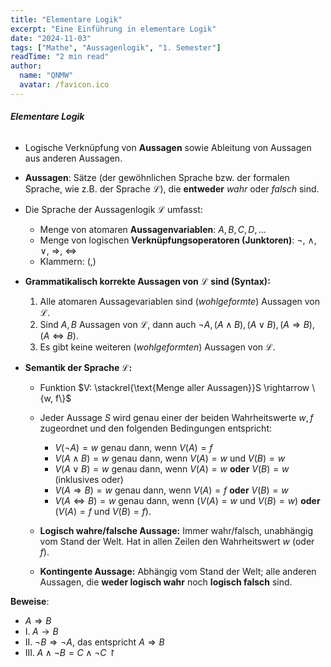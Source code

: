 ```yaml
---
title: "Elementare Logik"
excerpt: "Eine Einführung in elementare Logik"
date: "2024-11-03"
tags: ["Mathe", "Aussagenlogik", "1. Semester"]
readTime: "2 min read"
author:
  name: "QNMW"
  avatar: /favicon.ico
---
```


###### **Elementare Logik**

- Logische Verknüpfung von **Aussagen** sowie Ableitung von Aussagen aus anderen Aussagen.
- **Aussagen**: Sätze (der gewöhnlichen Sprache bzw. der formalen Sprache, wie z.B. der Sprache $\mathcal L$), die **entweder** _wahr_ oder _falsch_ sind.

- Die Sprache der Aussagenlogik $\mathcal{L}$ umfasst:
	- Menge von atomaren **Aussagenvariablen**: $A, B, C, D, \ldots$
	- Menge von logischen **Verknüpfungsoperatoren (Junktoren)**: $\neg$, $\wedge$, $\vee$, $\Rightarrow$, $\Leftrightarrow$
	- Klammern: $(,)$

- **Grammatikalisch korrekte Aussagen von** $\mathcal L$ **sind (Syntax):**
	1. Alle atomaren Aussagevariablen sind (_wohlgeformte_) Aussagen von $\mathcal L$.
	2. Sind $A, B$ Aussagen von $\mathcal L$, dann auch $\neg A, (A \wedge B), (A \vee B), (A \Rightarrow B), (A \Leftrightarrow B)$.
	3. Es gibt keine weiteren (_wohlgeformten_) Aussagen von $\mathcal L$.

- **Semantik der Sprache $\mathcal L$:**
	- Funktion $V: \stackrel{\text{Menge aller Aussagen}}S \rightarrow \{w, f\}$
	- Jeder Aussage $S$ wird genau einer der beiden Wahrheitswerte $w, f$ zugeordnet und den folgenden Bedingungen entspricht:
		- $V(\neg A) = w$ genau dann, wenn $V(A) = f$
		- $V(A \wedge B) = w$ genau dann, wenn $V(A) = w$ und $V(B) = w$
		- $V(A \vee B) = w$ genau dann, wenn $V(A) = w$ **oder** $V(B) = w$ (inklusives oder)
		- $V(A \Rightarrow B) = w$ genau dann, wenn $V(A) = f$ **oder** $V(B) = w$
		- $V(A \Leftrightarrow B) = w$ genau dann, wenn $(V(A) = w$ und $V(B) = w)$ **oder** $(V(A) = f$ und $V(B) = f)$.

	- **Logisch wahre/falsche Aussage:** Immer wahr/falsch, unabhängig vom Stand der Welt. Hat in allen Zeilen den Wahrheitswert $w$ (oder $f$).
	- **Kontingente Aussage:** Abhängig vom Stand der Welt; alle anderen Aussagen, die **weder logisch wahr** noch **logisch falsch** sind.

**Beweise**:
- $A \Rightarrow B$
- $\mathrm I.\; A \rightarrow B$
- $\mathrm{II}. \;\neg B \Rightarrow \neg A \text{, das entspricht } A \Rightarrow B$
- $\mathrm{III}. \; A \wedge \neg B = C \wedge \neg C \; \upharpoonright$
